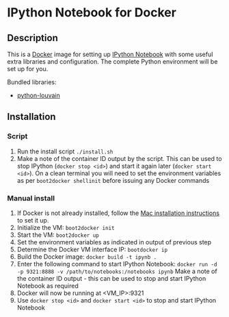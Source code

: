 # IPython Notebook for Docker

## Description

This is a [Docker](https://www.docker.com/) image for setting up
[IPython Notebook](http://ipython.org/) with some useful extra libraries and
configuration. The complete Python environment will be set up for you.

Bundled libraries:

* [python-louvain](https://pypi.python.org/pypi/python-louvain)

## Installation

### Script

1. Run the install script `./install.sh`
2. Make a note of the container ID output by the script. This can be used to
   stop IPython (`docker stop <id>`) and start it again later
   (`docker start <id>`). On a clean terminal you will need to set the
   environment variables as per `boot2docker shellinit` before issuing any
   Docker commands

### Manual install

1. If Docker is not already installed, follow the
   [Mac installation instructions](https://docs.docker.com/installation/mac/)
   to set it up.
2. Initialize the VM: `boot2docker init`
3. Start the VM: `boot2docker up`
4. Set the environment variables as indicated in output of previous step
5. Determine the Docker VM interface IP: `bootdocker ip`
6. Build the Docker image: `docker build -t ipynb .`
7. Enter the following command to start IPython Notebook:
   `docker run -d -p 9321:8888 -v /path/to/notebooks:/notebooks ipynb`
   Make a note of the container ID output - this can be used to stop and
   start IPython Notebook as required
8. Docker will now be running at <VM_IP>:9321
9. Use `docker stop <id>` and `docker start <id>` to stop and start IPython
   Notebook
